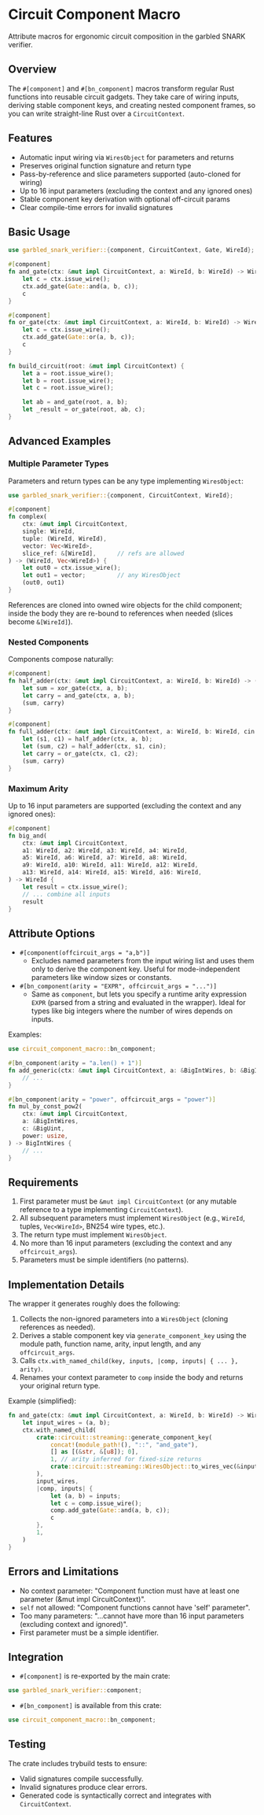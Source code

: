 # Circuit Component Macro

Attribute macros for ergonomic circuit composition in the garbled SNARK verifier.

## Overview

The `#[component]` and `#[bn_component]` macros transform regular Rust functions into reusable circuit gadgets. They take care of wiring inputs, deriving stable component keys, and creating nested component frames, so you can write straight-line Rust over a `CircuitContext`.

## Features

- Automatic input wiring via `WiresObject` for parameters and returns
- Preserves original function signature and return type
- Pass-by-reference and slice parameters supported (auto-cloned for wiring)
- Up to 16 input parameters (excluding the context and any ignored ones)
- Stable component key derivation with optional off-circuit params
- Clear compile-time errors for invalid signatures

## Basic Usage

```rust
use garbled_snark_verifier::{component, CircuitContext, Gate, WireId};

#[component]
fn and_gate(ctx: &mut impl CircuitContext, a: WireId, b: WireId) -> WireId {
    let c = ctx.issue_wire();
    ctx.add_gate(Gate::and(a, b, c));
    c
}

#[component]
fn or_gate(ctx: &mut impl CircuitContext, a: WireId, b: WireId) -> WireId {
    let c = ctx.issue_wire();
    ctx.add_gate(Gate::or(a, b, c));
    c
}

fn build_circuit(root: &mut impl CircuitContext) {
    let a = root.issue_wire();
    let b = root.issue_wire();
    let c = root.issue_wire();

    let ab = and_gate(root, a, b);
    let _result = or_gate(root, ab, c);
}
```

## Advanced Examples

### Multiple Parameter Types

Parameters and return types can be any type implementing `WiresObject`:

```rust
use garbled_snark_verifier::{component, CircuitContext, WireId};

#[component]
fn complex(
    ctx: &mut impl CircuitContext,
    single: WireId,
    tuple: (WireId, WireId),
    vector: Vec<WireId>,
    slice_ref: &[WireId],      // refs are allowed
) -> (WireId, Vec<WireId>) {
    let out0 = ctx.issue_wire();
    let out1 = vector;         // any WiresObject
    (out0, out1)
}
```

References are cloned into owned wire objects for the child component; inside the body they are re-bound to references when needed (slices become `&[WireId]`).

### Nested Components

Components compose naturally:

```rust
#[component]
fn half_adder(ctx: &mut impl CircuitContext, a: WireId, b: WireId) -> (WireId, WireId) {
    let sum = xor_gate(ctx, a, b);
    let carry = and_gate(ctx, a, b);
    (sum, carry)
}

#[component]
fn full_adder(ctx: &mut impl CircuitContext, a: WireId, b: WireId, cin: WireId) -> (WireId, WireId) {
    let (s1, c1) = half_adder(ctx, a, b);
    let (sum, c2) = half_adder(ctx, s1, cin);
    let carry = or_gate(ctx, c1, c2);
    (sum, carry)
}
```

### Maximum Arity

Up to 16 input parameters are supported (excluding the context and any ignored ones):

```rust
#[component]
fn big_and(
    ctx: &mut impl CircuitContext,
    a1: WireId, a2: WireId, a3: WireId, a4: WireId,
    a5: WireId, a6: WireId, a7: WireId, a8: WireId,
    a9: WireId, a10: WireId, a11: WireId, a12: WireId,
    a13: WireId, a14: WireId, a15: WireId, a16: WireId,
) -> WireId {
    let result = ctx.issue_wire();
    // ... combine all inputs
    result
}
```

## Attribute Options

- `#[component(offcircuit_args = "a,b")]`
  - Excludes named parameters from the input wiring list and uses them only to derive the component key. Useful for mode-independent parameters like window sizes or constants.
- `#[bn_component(arity = "EXPR", offcircuit_args = "...")]`
  - Same as `component`, but lets you specify a runtime arity expression `EXPR` (parsed from a string and evaluated in the wrapper). Ideal for types like big integers where the number of wires depends on inputs.

Examples:

```rust
use circuit_component_macro::bn_component;

#[bn_component(arity = "a.len() + 1")]
fn add_generic(ctx: &mut impl CircuitContext, a: &BigIntWires, b: &BigIntWires) -> BigIntWires {
    // ...
}

#[bn_component(arity = "power", offcircuit_args = "power")]
fn mul_by_const_pow2(
    ctx: &mut impl CircuitContext,
    a: &BigIntWires,
    c: &BigUint,
    power: usize,
) -> BigIntWires {
    // ...
}
```

## Requirements

1. First parameter must be `&mut impl CircuitContext` (or any mutable reference to a type implementing `CircuitContext`).
2. All subsequent parameters must implement `WiresObject` (e.g., `WireId`, tuples, `Vec<WireId>`, BN254 wire types, etc.).
3. The return type must implement `WiresObject`.
4. No more than 16 input parameters (excluding the context and any `offcircuit_args`).
5. Parameters must be simple identifiers (no patterns).

## Implementation Details

The wrapper it generates roughly does the following:

1. Collects the non-ignored parameters into a `WiresObject` (cloning references as needed).
2. Derives a stable component key via `generate_component_key` using the module path, function name, arity, input length, and any `offcircuit_args`.
3. Calls `ctx.with_named_child(key, inputs, |comp, inputs| { ... }, arity)`.
4. Renames your context parameter to `comp` inside the body and returns your original return type.

Example (simplified):

```rust
fn and_gate(ctx: &mut impl CircuitContext, a: WireId, b: WireId) -> WireId {
    let input_wires = (a, b);
    ctx.with_named_child(
        crate::circuit::streaming::generate_component_key(
            concat!(module_path!(), "::", "and_gate"),
            [] as [(&str, &[u8]); 0],
            1, // arity inferred for fixed-size returns
            crate::circuit::streaming::WiresObject::to_wires_vec(&input_wires).len(),
        ),
        input_wires,
        |comp, inputs| {
            let (a, b) = inputs;
            let c = comp.issue_wire();
            comp.add_gate(Gate::and(a, b, c));
            c
        },
        1,
    )
}
```

## Errors and Limitations

- No context parameter: "Component function must have at least one parameter (&mut impl CircuitContext)".
- `self` not allowed: "Component functions cannot have 'self' parameter".
- Too many parameters: "...cannot have more than 16 input parameters (excluding context and ignored)".
- First parameter must be a simple identifier.

## Integration

- `#[component]` is re-exported by the main crate:

```rust
use garbled_snark_verifier::component;
```

- `#[bn_component]` is available from this crate:

```rust
use circuit_component_macro::bn_component;
```

## Testing

The crate includes trybuild tests to ensure:

- Valid signatures compile successfully.
- Invalid signatures produce clear errors.
- Generated code is syntactically correct and integrates with `CircuitContext`.
